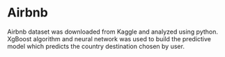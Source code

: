 # Airbnb
Airbnb dataset was downloaded from Kaggle and analyzed using python. XgBoost algorithm and neural network was used to build the predictive model which predicts the country destination chosen by user. 
